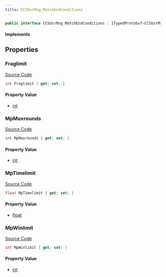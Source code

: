```yaml
---
title: CCSUsrMsg_MatchEndConditions
---
```


```csharp
public interface CCSUsrMsg_MatchEndConditions : ITypedProtobuf<CCSUsrMsg_MatchEndConditions>, INativeHandle, INetMessage<CCSUsrMsg_MatchEndConditions>, IDisposable
```

#### Implements

## Properties

### Fraglimit

[Source Code](https://github.com/swiftly-solution/swiftlys2/blob/beta/managed/src/SwiftlyS2.Generated/Protobufs/Interfaces/CCSUsrMsg_MatchEndConditions.cs#L18)

```csharp
int Fraglimit { get; set; }
```

#### Property Value

- [int](https://learn.microsoft.com/dotnet/api/system.int32)

### MpMaxrounds

[Source Code](https://github.com/swiftly-solution/swiftlys2/blob/beta/managed/src/SwiftlyS2.Generated/Protobufs/Interfaces/CCSUsrMsg_MatchEndConditions.cs#L21)

```csharp
int MpMaxrounds { get; set; }
```

#### Property Value

- [int](https://learn.microsoft.com/dotnet/api/system.int32)

### MpTimelimit

[Source Code](https://github.com/swiftly-solution/swiftlys2/blob/beta/managed/src/SwiftlyS2.Generated/Protobufs/Interfaces/CCSUsrMsg_MatchEndConditions.cs#L27)

```csharp
float MpTimelimit { get; set; }
```

#### Property Value

- [float](https://learn.microsoft.com/dotnet/api/system.single)

### MpWinlimit

[Source Code](https://github.com/swiftly-solution/swiftlys2/blob/beta/managed/src/SwiftlyS2.Generated/Protobufs/Interfaces/CCSUsrMsg_MatchEndConditions.cs#L24)

```csharp
int MpWinlimit { get; set; }
```

#### Property Value

- [int](https://learn.microsoft.com/dotnet/api/system.int32)

